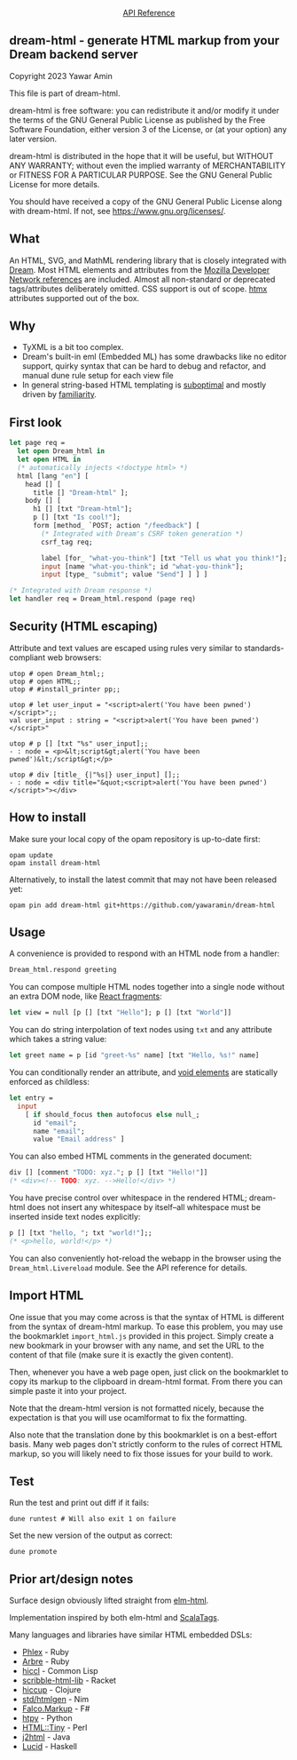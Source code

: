 <p align="center">
  <a href="https://yawaramin.github.io/dream-html/dream-html/Dream_html/">API Reference</a>
</p>

## dream-html - generate HTML markup from your Dream backend server

Copyright 2023 Yawar Amin

This file is part of dream-html.

dream-html is free software: you can redistribute it and/or modify it under
the terms of the GNU General Public License as published by the Free Software
Foundation, either version 3 of the License, or (at your option) any later
version.

dream-html is distributed in the hope that it will be useful, but WITHOUT
ANY WARRANTY; without even the implied warranty of MERCHANTABILITY or FITNESS
FOR A PARTICULAR PURPOSE. See the GNU General Public License for more details.

You should have received a copy of the GNU General Public License along with
dream-html. If not, see <https://www.gnu.org/licenses/>.

## What

An HTML, SVG, and MathML rendering library that is closely integrated with
[Dream](https://aantron.github.io/dream). Most HTML elements and attributes from
the [Mozilla Developer Network
references](https://developer.mozilla.org/en-US/docs/Web/HTML/Reference) are
included. Almost all non-standard or deprecated tags/attributes deliberately
omitted. CSS support is out of scope. [htmx](https://htmx.org/) attributes
supported out of the box.

## Why

- TyXML is a bit too complex.
- Dream's built-in eml (Embedded ML) has some drawbacks like no editor support,
  quirky syntax that can be hard to debug and refactor, and manual dune rule
  setup for each view file
- In general string-based HTML templating is
  [suboptimal](https://www.devever.net/~hl/stringtemplates) and mostly driven by
  [familiarity](https://github.com/tavisrudd/throw_out_your_templates).

## First look

```ocaml
let page req =
  let open Dream_html in
  let open HTML in
  (* automatically injects <!doctype html> *)
  html [lang "en"] [
    head [] [
      title [] "Dream-html" ];
    body [] [
      h1 [] [txt "Dream-html"];
      p [] [txt "Is cool!"];
      form [method_ `POST; action "/feedback"] [
        (* Integrated with Dream's CSRF token generation *)
        csrf_tag req;

        label [for_ "what-you-think"] [txt "Tell us what you think!"];
        input [name "what-you-think"; id "what-you-think"];
        input [type_ "submit"; value "Send"] ] ] ]

(* Integrated with Dream response *)
let handler req = Dream_html.respond (page req)
```

## Security (HTML escaping)

Attribute and text values are escaped using rules very similar to standards-
compliant web browsers:

```
utop # open Dream_html;;
utop # open HTML;;
utop # #install_printer pp;;

utop # let user_input = "<script>alert('You have been pwned')</script>";;
val user_input : string = "<script>alert('You have been pwned')</script>"

utop # p [] [txt "%s" user_input];;
- : node = <p>&lt;script&gt;alert('You have been pwned')&lt;/script&gt;</p>

utop # div [title_ {|"%s|} user_input] [];;
- : node = <div title="&quot;<script>alert('You have been pwned')</script>"></div>
```

## How to install

Make sure your local copy of the opam repository is up-to-date first:

```
opam update
opam install dream-html
```

Alternatively, to install the latest commit that may not have been released yet:

```
opam pin add dream-html git+https://github.com/yawaramin/dream-html
```

## Usage

A convenience is provided to respond with an HTML node from a handler:

```ocaml
Dream_html.respond greeting
```

You can compose multiple HTML nodes together into a single node without an extra
DOM node, like [React fragments](https://react.dev/reference/react/Fragment):

```ocaml
let view = null [p [] [txt "Hello"]; p [] [txt "World"]]
```

You can do string interpolation of text nodes using `txt` and any attribute which
takes a string value:

```ocaml
let greet name = p [id "greet-%s" name] [txt "Hello, %s!" name]
```

You can conditionally render an attribute, and
[void elements](https://developer.mozilla.org/en-US/docs/Glossary/Void_element)
are statically enforced as childless:

```ocaml
let entry =
  input
    [ if should_focus then autofocus else null_;
      id "email";
      name "email";
      value "Email address" ]
```

You can also embed HTML comments in the generated document:

```ocaml
div [] [comment "TODO: xyz."; p [] [txt "Hello!"]]
(* <div><!-- TODO: xyz. -->Hello!</div> *)
```

You have precise control over whitespace in the rendered HTML; dream-html does
not insert any whitespace by itself–all whitespace must be inserted inside text
nodes explicitly:

```ocaml
p [] [txt "hello, "; txt "world!"];;
(* <p>hello, world!</p> *)
```

You can also conveniently hot-reload the webapp in the browser using the
`Dream_html.Livereload` module. See the API reference for details.

## Import HTML

One issue that you may come across is that the syntax of HTML is different from
the syntax of dream-html markup. To ease this problem, you may use the
bookmarklet `import_html.js` provided in this project. Simply create a new
bookmark in your browser with any name, and set the URL to the content of that
file (make sure it is exactly the given content).

Then, whenever you have a web page open, just click on the bookmarklet to copy
its markup to the clipboard in dream-html format. From there you can simple
paste it into your project.

Note that the dream-html version is not formatted nicely, because the
expectation is that you will use ocamlformat to fix the formatting.

Also note that the translation done by this bookmarklet is on a best-effort
basis. Many web pages don't strictly conform to the rules of correct HTML
markup, so you will likely need to fix those issues for your build to work.

## Test

Run the test and print out diff if it fails:

    dune runtest # Will also exit 1 on failure

Set the new version of the output as correct:

    dune promote

## Prior art/design notes

Surface design obviously lifted straight from
[elm-html](https://package.elm-lang.org/packages/elm/html/latest/).

Implementation inspired by both elm-html and
[ScalaTags](https://com-lihaoyi.github.io/scalatags/).

Many languages and libraries have similar HTML embedded DSLs:

- [Phlex](https://www.phlex.fun/) - Ruby
- [Arbre](https://activeadmin.github.io/arbre/) - Ruby
- [hiccl](https://github.com/garlic0x1/hiccl) - Common Lisp
- [scribble-html-lib](https://docs.racket-lang.org/scribble-pp/html-html.html) -
  Racket
- [hiccup](https://github.com/weavejester/hiccup) - Clojure
- [std/htmlgen](https://nim-lang.org/docs/htmlgen.html) - Nim
- [Falco.Markup](https://github.com/pimbrouwers/Falco.Markup) - F#
- [htpy](https://htpy.dev/) - Python
- [HTML::Tiny](https://metacpan.org/pod/HTML::Tiny) - Perl
- [j2html](https://j2html.com/) - Java
- [Lucid](https://github.com/chrisdone/lucid) - Haskell

